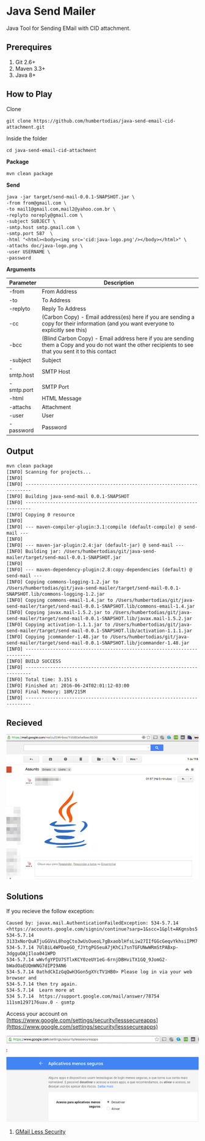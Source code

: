 # Java Send Mailer

Java Tool for Sending EMail with CID attachment.


## Prerequires

1. Git 2.6+
2. Maven 3.3+
3. Java 8+


## How to Play

Clone

```
git clone https://github.com/humbertodias/java-send-email-cid-attachment.git
```

Inside the folder

```
cd java-send-email-cid-attachment
```

**Package**

```
mvn clean package
```

**Send**

```
java -jar target/send-mail-0.0.1-SNAPSHOT.jar \
-from from@gmail.com \
-to mail1@gmail.com,mail2@yahoo.com.br \
-replyto noreply@gmail.com \
-subject SUBJECT \
-smtp.host smtp.gmail.com \
-smtp.port 587  \
-html "<html><body><img src='cid:java-logo.png'/></body></html>" \
-attachs doc/java-logo.png \
-user USERNAME \
-password

```

**Arguments**

Parameter | Description
------------- | -------------
-from | From Address
-to | To Address
-replyto | Reply To Address
-cc | (Carbon Copy) - Email address(es) here if you are sending a copy for their information (and you want everyone to explicitly see this)
-bcc | (Blind Carbon Copy) - Email address here if you are sending them a Copy and you do not want the other recipients to see that you sent it to this contact
-subject |  Subject
-smtp.host | SMTP Host
-smtp.port | SMTP Port
-html | HTML Message
-attachs | Attachment
-user | User
-password | Password

## Output

```
mvn clean package
[INFO] Scanning for projects...
[INFO]                                                                         
[INFO] ------------------------------------------------------------------------
[INFO] Building java-send-mail 0.0.1-SNAPSHOT
[INFO] ------------------------------------------------------------------------
[INFO] Copying 0 resource
[INFO] 
[INFO] --- maven-compiler-plugin:3.1:compile (default-compile) @ send-mail ---
[INFO] 
[INFO] --- maven-jar-plugin:2.4:jar (default-jar) @ send-mail ---
[INFO] Building jar: /Users/humbertodias/git/java-send-mailer/target/send-mail-0.0.1-SNAPSHOT.jar
[INFO] 
[INFO] --- maven-dependency-plugin:2.8:copy-dependencies (default) @ send-mail ---
[INFO] Copying commons-logging-1.2.jar to /Users/humbertodias/git/java-send-mailer/target/send-mail-0.0.1-SNAPSHOT.lib/commons-logging-1.2.jar
[INFO] Copying commons-email-1.4.jar to /Users/humbertodias/git/java-send-mailer/target/send-mail-0.0.1-SNAPSHOT.lib/commons-email-1.4.jar
[INFO] Copying javax.mail-1.5.2.jar to /Users/humbertodias/git/java-send-mailer/target/send-mail-0.0.1-SNAPSHOT.lib/javax.mail-1.5.2.jar
[INFO] Copying activation-1.1.1.jar to /Users/humbertodias/git/java-send-mailer/target/send-mail-0.0.1-SNAPSHOT.lib/activation-1.1.1.jar
[INFO] Copying jcommander-1.48.jar to /Users/humbertodias/git/java-send-mailer/target/send-mail-0.0.1-SNAPSHOT.lib/jcommander-1.48.jar
[INFO] ------------------------------------------------------------------------
[INFO] BUILD SUCCESS
[INFO] ------------------------------------------------------------------------
[INFO] Total time: 3.151 s
[INFO] Finished at: 2016-06-24T02:01:12-03:00
[INFO] Final Memory: 18M/215M
[INFO] ------------------------------------------------------------------------

```

## Recieved

![Preview](doc/inbox.png)


## Solutions

If you recieve the follow exception:

```
Caused by: javax.mail.AuthenticationFailedException: 534-5.7.14 <https://accounts.google.com/signin/continue?sarp=1&scc=1&plt=AKgnsbs5
534-5.7.14 3133xNorQuATjuGGVsL8hogCto3wUsOueoL7gBxaoblHfsLiw27IIfGGcGeqvYkhsiIPM7
534-5.7.14 7UlBiL4WPDaeGO_fJYtgPGSeuA7jKhCi7snTGFUNwWRmStPABxp-3dgguOAjIloa041WPD
534-5.7.14 wWvfgYPIU7STlxKCY0zeUY1eG-6rnjDBHviTX1GQ_9JomG2-bWadOaEUQmWNG7dIPI9AN6
534-5.7.14 0athdCkIzGqQwH3Gon5gXYcTV1HB0> Please log in via your web browser and
534-5.7.14 then try again.
534-5.7.14  Learn more at
534 5.7.14  https://support.google.com/mail/answer/78754 111sm1297176uav.0 - gsmtp
```

Access your account on [https://www.google.com/settings/security/lesssecureapps](https://www.google.com/settings/security/lesssecureapps)

![Preview](doc/gmail-less-security.png)

1. [GMail Less Security](https://support.google.com/accounts/answer/6010255?hl=en)

